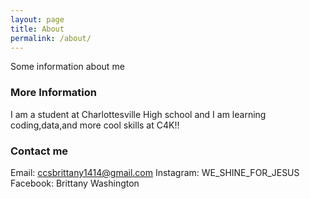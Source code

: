 ```yaml
---
layout: page
title: About
permalink: /about/
---
```


Some information about me

### More Information
I am a student at Charlottesville High school and I am learning coding,data,and more cool skills at C4K!!

### Contact me
Email: ccsbrittany1414@gmail.com
       Instagram: WE_SHINE_FOR_JESUS
                Facebook: Brittany Washington

